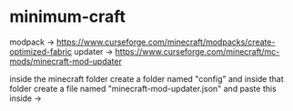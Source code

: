 # minimum-craft

modpack -> https://www.curseforge.com/minecraft/modpacks/create-optimized-fabric
updater -> https://www.curseforge.com/minecraft/mc-mods/minecraft-mod-updater

inside the minecraft folder create a folder named "config" and inside that folder create a file named "minecraft-mod-updater.json"
and paste this inside -> 
